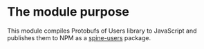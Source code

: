# The module purpose

This module compiles Protobufs of Users library to JavaScript
and publishes them to NPM as a [spine-users](https://www.npmjs.com/package/spine-users) package.
